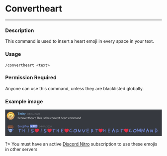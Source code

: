 # Convertheart
---
### Description
This command is used to insert a heart emoji in every space in your text.
### Usage
```
/convertheart <text>
```
### Permission Required
Anyone can use this command, unless they are blacklisted globally.

### Example image
![convert example](../images/convertheart.PNG)

?> You must have an active [Discord Nitro](https://discord.com/nitro) subscription to use these emojis in other servers
